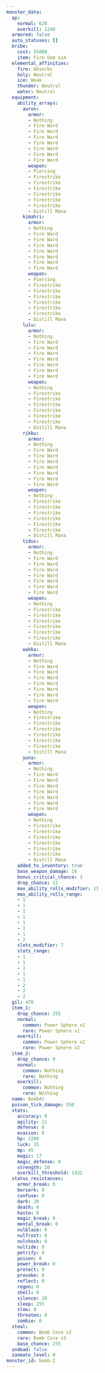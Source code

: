 ```yaml
---
monster_data:
  ap:
    normal: 620
    overkill: 1240
  armored: false
  auto_statuses: []
  bribe:
    cost: 55000
    item: Fire Gem x14
  elemental_affinities:
    fire: Absorbs
    holy: Neutral
    ice: Weak
    thunder: Neutral
    water: Neutral
  equipment:
    ability_arrays:
      auron:
        armor:
        - Nothing
        - Fire Ward
        - Fire Ward
        - Fire Ward
        - Fire Ward
        - Fire Ward
        - Fire Ward
        - Fire Ward
        weapon:
        - Piercing
        - Firestrike
        - Firestrike
        - Firestrike
        - Firestrike
        - Firestrike
        - Firestrike
        - Distill Mana
      kimahri:
        armor:
        - Nothing
        - Fire Ward
        - Fire Ward
        - Fire Ward
        - Fire Ward
        - Fire Ward
        - Fire Ward
        - Fire Ward
        weapon:
        - Piercing
        - Firestrike
        - Firestrike
        - Firestrike
        - Firestrike
        - Firestrike
        - Firestrike
        - Distill Mana
      lulu:
        armor:
        - Nothing
        - Fire Ward
        - Fire Ward
        - Fire Ward
        - Fire Ward
        - Fire Ward
        - Fire Ward
        - Fire Ward
        weapon:
        - Nothing
        - Firestrike
        - Firestrike
        - Firestrike
        - Firestrike
        - Firestrike
        - Firestrike
        - Distill Mana
      rikku:
        armor:
        - Nothing
        - Fire Ward
        - Fire Ward
        - Fire Ward
        - Fire Ward
        - Fire Ward
        - Fire Ward
        - Fire Ward
        weapon:
        - Nothing
        - Firestrike
        - Firestrike
        - Firestrike
        - Firestrike
        - Firestrike
        - Firestrike
        - Distill Mana
      tidus:
        armor:
        - Nothing
        - Fire Ward
        - Fire Ward
        - Fire Ward
        - Fire Ward
        - Fire Ward
        - Fire Ward
        - Fire Ward
        weapon:
        - Nothing
        - Firestrike
        - Firestrike
        - Firestrike
        - Firestrike
        - Firestrike
        - Firestrike
        - Distill Mana
      wakka:
        armor:
        - Nothing
        - Fire Ward
        - Fire Ward
        - Fire Ward
        - Fire Ward
        - Fire Ward
        - Fire Ward
        - Fire Ward
        weapon:
        - Nothing
        - Firestrike
        - Firestrike
        - Firestrike
        - Firestrike
        - Firestrike
        - Firestrike
        - Distill Mana
      yuna:
        armor:
        - Nothing
        - Fire Ward
        - Fire Ward
        - Fire Ward
        - Fire Ward
        - Fire Ward
        - Fire Ward
        - Fire Ward
        weapon:
        - Nothing
        - Firestrike
        - Firestrike
        - Firestrike
        - Firestrike
        - Firestrike
        - Firestrike
        - Distill Mana
    added_to_inventory: true
    base_weapon_damage: 18
    bonus_critical_chance: 3
    drop_chance: 12
    max_ability_rolls_modifier: 13
    max_ability_rolls_range:
    - 1
    - 1
    - 1
    - 1
    - 1
    - 1
    - 1
    - 2
    slots_modifier: 7
    slots_range:
    - 1
    - 1
    - 1
    - 1
    - 1
    - 2
    - 2
    - 2
  gil: 470
  item_1:
    drop_chance: 255
    normal:
      common: Power Sphere x1
      rare: Power Sphere x1
    overkill:
      common: Power Sphere x2
      rare: Power Sphere x2
  item_2:
    drop_chance: 0
    normal:
      common: Nothing
      rare: Nothing
    overkill:
      common: Nothing
      rare: Nothing
  name: Bomb#2
  poison_tick_damage: 550
  stats:
    accuracy: 0
    agility: 11
    defense: 0
    evasion: 0
    hp: 2200
    luck: 15
    mp: 45
    magic: 17
    magic_defense: 0
    strength: 20
    overkill_threshold: 1432
  status_resistances:
    armor_break: 0
    berserk: 0
    confuse: 0
    dark: 20
    death: 0
    haste: 0
    magic_break: 0
    mental_break: 0
    nulblaze: 0
    nulfrost: 0
    nulshock: 0
    nultide: 0
    petrify: 0
    poison: 0
    power_break: 0
    protect: 0
    provoke: 0
    reflect: 0
    regen: 0
    shell: 0
    silence: 20
    sleep: 255
    slow: 0
    threaten: 0
    zombie: 0
  steal:
    common: Bomb Core x2
    rare: Bomb Core x3
    base_chance: 255
  undead: false
  zanmato_level: 0
monster_id: bomb-2
---
```

